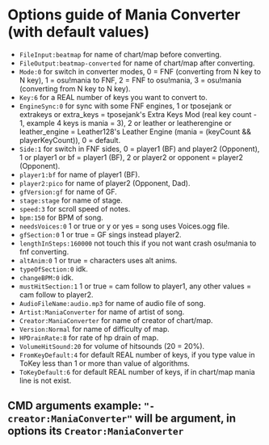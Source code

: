 # Options guide of Mania Converter (with default values)
- `FileInput:beatmap` for name of chart/map before converting.
- `FileOutput:beatmap-converted` for name of chart/map after converting.
- `Mode:0` for switch in converter modes, 0 = FNF (converting from N key to N key), 1 = osu!mania to FNF, 2 = FNF to osu!mania, 3 = osu!mania (converting from N key to N key).
- `Key:6` for a REAL number of keys you want to convert to.
- `EngineSync:0` for sync with some FNF engines, 1 or tposejank or extrakeys or extra_keys = tposejank's Extra Keys Mod (real key count - 1, example 4 keys is mania = 3), 2 or leather or leatherengine or leather_engine = Leather128's Leather Engine (mania = (keyCount && playerKeyCount)), 0 = default.
- `Side:1` for switch in FNF sides, 0 = player1 (BF) and player2 (Opponent), 1 or player1 or bf = player1 (BF), 2 or player2 or opponent = player2 (Opponent).
- `player1:bf` for name of player1 (BF).
- `player2:pico` for name of player2 (Opponent, Dad).
- `gfVersion:gf` for name of GF.
- `stage:stage` for name of stage.
- `speed:3` for scroll speed of notes.
- `bpm:150` for BPM of song.
- `needsVoices:0` 1 or true or y or yes = song uses Voices.ogg file.
- `gfSection:0` 1 or true = GF sings instead player2.
- `lengthInSteps:160000` not touch this if you not want crash osu!mania to fnf converting.
- `altAnim:0` 1 or true = characters uses alt anims.
- `typeOfSection:0` idk.
- `changeBPM:0` idk.
- `mustHitSection:1` 1 or true = cam follow to player1, any other values = cam follow to player2.
- `AudioFileName:audio.mp3` for name of audio file of song.
- `Artist:ManiaConverter` for name of artist of song.
- `Creator:ManiaConverter` for name of creator of chart/map.
- `Version:Normal` for name of difficulty of map.
- `HPDrainRate:8` for rate of hp drain of map.
- `VolumeHitSound:20` for volume of hitsounds (20 = 20%).
- `FromKeyDefault:4` for default REAL number of keys, if you type value in ToKey less than 1 or more than value of algorithms.
- `ToKeyDefault:6` for default REAL number of keys, if in chart/map mania line is not exist.

## CMD arguments example: `"-creator:ManiaConverter"` will be argument, in options its `Creator:ManiaConverter`